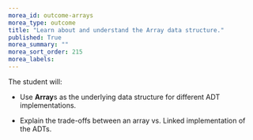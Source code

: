 ```yaml
---
morea_id: outcome-arrays
morea_type: outcome
title: "Learn about and understand the Array data structure."
published: True
morea_summary: ""
morea_sort_order: 215
morea_labels: 
---
```


The student will:

* Use **Array**s as the underlying data structure for different ADT implementations.

* Explain the trade-offs between an array vs. Linked implementation of the ADTs.

